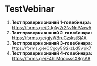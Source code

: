 # TestVebinar


1. **Тест проверки знаний 1-го вебинара:** https://forms.gle/DJgAy2r2NvNnPAow5
2. **Тест проверки знаний 2-го вебинара:** https://forms.gle/gjyWBruCzskstSjAA
3. **Тест проверки знаний 3-го вебинара:** https://forms.gle/CCgoy5G2kzLd5wpk7
4. **Тест проверки знаний 4-го вебинара:** https://forms.gle/F4hLMqocsssX8gsA8
